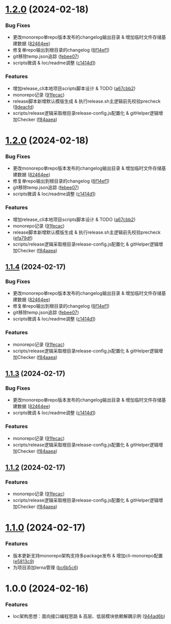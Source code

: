 # [1.2.0](https://github.com/HardenSG/common_example/compare/v1.1.0...v1.2.0) (2024-02-18)


### Bug Fixes

* 更改monorepo单repo版本发布的changelog输出目录 & 增加临时文件存储基建数据 ([82464ee](https://github.com/HardenSG/common_example/commit/82464eee762bd1f6778b9afd6e8dcc3aacdc4c95))
* 修复单repo输出到根目录的changelog ([6f14ef1](https://github.com/HardenSG/common_example/commit/6f14ef17cec0068a33b8d2fce8981d79267a1fee))
* git移除temp.json追踪 ([febee07](https://github.com/HardenSG/common_example/commit/febee079b4efa062d50042868c4e192ec46d812d))
* scripts微调 & Ioc/readme调整 ([c1414d1](https://github.com/HardenSG/common_example/commit/c1414d1266310371f7b80a954cef368b06537034))


### Features

* 增加release_cli本地项目scripts脚本设计 & TODO ([a67cbb2](https://github.com/HardenSG/common_example/commit/a67cbb24b7a423785ce12b48009cda8f9f48a2b2))
* monorepo记录 ([91fecac](https://github.com/HardenSG/common_example/commit/91fecac7012c5d6b06ac4ffb048086b10b433141))
* release脚本新增默认模版生成 & 执行release.sh主逻辑前先校验precheck ([9deacfd](https://github.com/HardenSG/common_example/commit/9deacfdcf4a6d87f7622f1eeb53838ec05c5395f))
* scripts/release逻辑采取根目录release-config.js配置化 & gitHelper逻辑增加Checker ([f84aaea](https://github.com/HardenSG/common_example/commit/f84aaea5f2178670a128a481d9512aaba33c22d9))



# [1.2.0](https://github.com/HardenSG/common_example/compare/v1.1.0...v1.2.0) (2024-02-18)


### Bug Fixes

* 更改monorepo单repo版本发布的changelog输出目录 & 增加临时文件存储基建数据 ([82464ee](https://github.com/HardenSG/common_example/commit/82464eee762bd1f6778b9afd6e8dcc3aacdc4c95))
* 修复单repo输出到根目录的changelog ([6f14ef1](https://github.com/HardenSG/common_example/commit/6f14ef17cec0068a33b8d2fce8981d79267a1fee))
* git移除temp.json追踪 ([febee07](https://github.com/HardenSG/common_example/commit/febee079b4efa062d50042868c4e192ec46d812d))
* scripts微调 & Ioc/readme调整 ([c1414d1](https://github.com/HardenSG/common_example/commit/c1414d1266310371f7b80a954cef368b06537034))


### Features

* 增加release_cli本地项目scripts脚本设计 & TODO ([a67cbb2](https://github.com/HardenSG/common_example/commit/a67cbb24b7a423785ce12b48009cda8f9f48a2b2))
* monorepo记录 ([91fecac](https://github.com/HardenSG/common_example/commit/91fecac7012c5d6b06ac4ffb048086b10b433141))
* release脚本新增默认模版生成 & 执行release.sh主逻辑前先校验precheck ([efa79df](https://github.com/HardenSG/common_example/commit/efa79df5853e76708276fb96dd3ce5d4902fc66b))
* scripts/release逻辑采取根目录release-config.js配置化 & gitHelper逻辑增加Checker ([f84aaea](https://github.com/HardenSG/common_example/commit/f84aaea5f2178670a128a481d9512aaba33c22d9))



## [1.1.4](https://github.com/HardenSG/common_example/compare/v1.1.0...v1.1.4) (2024-02-17)


### Bug Fixes

* 更改monorepo单repo版本发布的changelog输出目录 & 增加临时文件存储基建数据 ([82464ee](https://github.com/HardenSG/common_example/commit/82464eee762bd1f6778b9afd6e8dcc3aacdc4c95))
* 修复单repo输出到根目录的changelog ([6f14ef1](https://github.com/HardenSG/common_example/commit/6f14ef17cec0068a33b8d2fce8981d79267a1fee))
* git移除temp.json追踪 ([febee07](https://github.com/HardenSG/common_example/commit/febee079b4efa062d50042868c4e192ec46d812d))
* scripts微调 & Ioc/readme调整 ([c1414d1](https://github.com/HardenSG/common_example/commit/c1414d1266310371f7b80a954cef368b06537034))


### Features

* monorepo记录 ([91fecac](https://github.com/HardenSG/common_example/commit/91fecac7012c5d6b06ac4ffb048086b10b433141))
* scripts/release逻辑采取根目录release-config.js配置化 & gitHelper逻辑增加Checker ([f84aaea](https://github.com/HardenSG/common_example/commit/f84aaea5f2178670a128a481d9512aaba33c22d9))



## [1.1.3](https://github.com/HardenSG/common_example/compare/v1.1.0...v1.1.3) (2024-02-17)


### Bug Fixes

* 更改monorepo单repo版本发布的changelog输出目录 & 增加临时文件存储基建数据 ([82464ee](https://github.com/HardenSG/common_example/commit/82464eee762bd1f6778b9afd6e8dcc3aacdc4c95))
* scripts微调 & Ioc/readme调整 ([c1414d1](https://github.com/HardenSG/common_example/commit/c1414d1266310371f7b80a954cef368b06537034))


### Features

* monorepo记录 ([91fecac](https://github.com/HardenSG/common_example/commit/91fecac7012c5d6b06ac4ffb048086b10b433141))
* scripts/release逻辑采取根目录release-config.js配置化 & gitHelper逻辑增加Checker ([f84aaea](https://github.com/HardenSG/common_example/commit/f84aaea5f2178670a128a481d9512aaba33c22d9))



## [1.1.2](https://github.com/HardenSG/common_example/compare/v1.1.0...v1.1.2) (2024-02-17)


### Features

* monorepo记录 ([91fecac](https://github.com/HardenSG/common_example/commit/91fecac7012c5d6b06ac4ffb048086b10b433141))
* scripts/release逻辑采取根目录release-config.js配置化 & gitHelper逻辑增加Checker ([f84aaea](https://github.com/HardenSG/common_example/commit/f84aaea5f2178670a128a481d9512aaba33c22d9))



# [1.1.0](https://github.com/HardenSG/common_example/compare/v1.0.0...v1.1.0) (2024-02-17)


### Features

* 版本更新支持monorepo架构支持多package发布 & 增加cli-monorepo配置 ([e5813c9](https://github.com/HardenSG/common_example/commit/e5813c988b5a7f1d0f5ca686e147b9c9fdb4f215))
* 为项目添加lerna管理 ([bc6b5c6](https://github.com/HardenSG/common_example/commit/bc6b5c6fbb7e18fb83587bb1190dc6fbf83f5026))



# 1.0.0 (2024-02-16)


### Features

* Ioc架构思想：面向接口编程思路 & 高层、低层模块依赖解耦示例 ([944ad6b](https://github.com/HardenSG/common_example/commit/944ad6bec63a2ae20af04aed0e0dea83d6ac3918))




